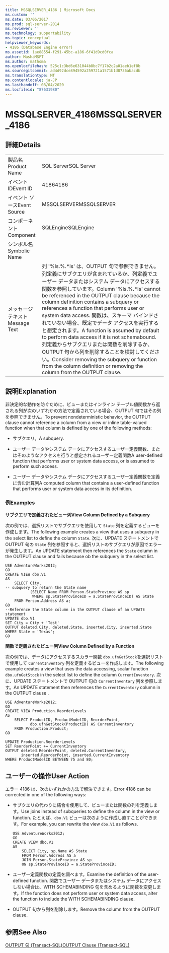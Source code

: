 ```yaml
---
title: MSSQLSERVER_4186 | Microsoft Docs
ms.custom: ''
ms.date: 03/06/2017
ms.prod: sql-server-2014
ms.reviewer: ''
ms.technology: supportability
ms.topic: conceptual
helpviewer_keywords:
- 4186 (Database Engine error)
ms.assetid: 1ae88554-f291-45bc-a186-6f41d9cd0fca
author: MashaMSFT
ms.author: mathoma
ms.openlocfilehash: 525c1c3bd6e631044b8bc7f17b2c2a01aeb1ef8b
ms.sourcegitcommit: ad4d92dce894592a259721a1571b1d8736abacdb
ms.translationtype: MT
ms.contentlocale: ja-JP
ms.lasthandoff: 08/04/2020
ms.locfileid: "87631980"
---
```

# <a name="mssqlserver_4186"></a><span data-ttu-id="daccc-102">MSSQLSERVER_4186</span><span class="sxs-lookup"><span data-stu-id="daccc-102">MSSQLSERVER_4186</span></span>
    
## <a name="details"></a><span data-ttu-id="daccc-103">詳細</span><span class="sxs-lookup"><span data-stu-id="daccc-103">Details</span></span>  
  
|||  
|-|-|  
|<span data-ttu-id="daccc-104">製品名</span><span class="sxs-lookup"><span data-stu-id="daccc-104">Product Name</span></span>|<span data-ttu-id="daccc-105">SQL Server</span><span class="sxs-lookup"><span data-stu-id="daccc-105">SQL Server</span></span>|  
|<span data-ttu-id="daccc-106">イベント ID</span><span class="sxs-lookup"><span data-stu-id="daccc-106">Event ID</span></span>|<span data-ttu-id="daccc-107">4186</span><span class="sxs-lookup"><span data-stu-id="daccc-107">4186</span></span>|  
|<span data-ttu-id="daccc-108">イベント ソース</span><span class="sxs-lookup"><span data-stu-id="daccc-108">Event Source</span></span>|<span data-ttu-id="daccc-109">MSSQLSERVER</span><span class="sxs-lookup"><span data-stu-id="daccc-109">MSSQLSERVER</span></span>|  
|<span data-ttu-id="daccc-110">コンポーネント</span><span class="sxs-lookup"><span data-stu-id="daccc-110">Component</span></span>|<span data-ttu-id="daccc-111">SQLEngine</span><span class="sxs-lookup"><span data-stu-id="daccc-111">SQLEngine</span></span>|  
|<span data-ttu-id="daccc-112">シンボル名</span><span class="sxs-lookup"><span data-stu-id="daccc-112">Symbolic Name</span></span>||  
|<span data-ttu-id="daccc-113">メッセージ テキスト</span><span class="sxs-lookup"><span data-stu-id="daccc-113">Message Text</span></span>|<span data-ttu-id="daccc-114">列 '%ls.%.\*ls' は、OUTPUT 句で参照できません。列定義にサブクエリが含まれているか、列定義でユーザー データまたはシステム データにアクセスする関数を参照しています。</span><span class="sxs-lookup"><span data-stu-id="daccc-114">Column '%ls.%.\*ls' cannot be referenced in the OUTPUT clause because the column definition contains a subquery or references a function that performs user or system data access.</span></span> <span data-ttu-id="daccc-115">関数は、スキーマ バインドされていない場合、既定でデータ アクセスを実行すると想定されます。</span><span class="sxs-lookup"><span data-stu-id="daccc-115">A function is assumed by default to perform data access if it is not schemabound.</span></span> <span data-ttu-id="daccc-116">列定義からサブクエリまたは関数を削除するか、OUTPUT 句から列を削除することを検討してください。</span><span class="sxs-lookup"><span data-stu-id="daccc-116">Consider removing the subquery or function from the column definition or removing the column from the OUTPUT clause.</span></span>|  
  
## <a name="explanation"></a><span data-ttu-id="daccc-117">説明</span><span class="sxs-lookup"><span data-stu-id="daccc-117">Explanation</span></span>  
 <span data-ttu-id="daccc-118">非決定的な動作を防ぐために、ビューまたはインライン テーブル値関数から返される列が次のいずれかの方法で定義されている場合、OUTPUT 句ではその列を参照できません。</span><span class="sxs-lookup"><span data-stu-id="daccc-118">To prevent nondeterministic behavior, the OUTPUT clause cannot reference a column from a view or inline table-valued function when that column is defined by one of the following methods:</span></span>  
  
-   <span data-ttu-id="daccc-119">サブクエリ。</span><span class="sxs-lookup"><span data-stu-id="daccc-119">A subquery.</span></span>  
  
-   <span data-ttu-id="daccc-120">ユーザー データやシステム データにアクセスするユーザー定義関数、またはそのようなアクセスを行うと想定されるユーザー定義関数</span><span class="sxs-lookup"><span data-stu-id="daccc-120">A user-defined function that performs user or system data access, or is assumed to perform such access.</span></span>  
  
-   <span data-ttu-id="daccc-121">ユーザー データやシステム データにアクセスするユーザー定義関数を定義に含む計算列</span><span class="sxs-lookup"><span data-stu-id="daccc-121">A computed column that contains a user-defined function that performs user or system data access in its definition.</span></span>  
  
### <a name="examples"></a><span data-ttu-id="daccc-122">例</span><span class="sxs-lookup"><span data-stu-id="daccc-122">Examples</span></span>  
 <span data-ttu-id="daccc-123">**サブクエリで定義されたビュー列**</span><span class="sxs-lookup"><span data-stu-id="daccc-123">**View Column Defined by a Subquery**</span></span>  
  
 <span data-ttu-id="daccc-124">次の例では、選択リストでサブクエリを使用して `State` 列を定義するビューを作成します。</span><span class="sxs-lookup"><span data-stu-id="daccc-124">The following example creates a view that uses a subquery in the select list to define the column `State`.</span></span> <span data-ttu-id="daccc-125">次に、UPDATE ステートメントで OUTPUT 句の `State` 列を参照すると、選択リストのサブクエリが原因でエラーが発生します。</span><span class="sxs-lookup"><span data-stu-id="daccc-125">An UPDATE statement then references the `State` column in the OUTPUT clause and fails because ob the subquery in the select list.</span></span>  
  
```  
USE AdventureWorks2012;  
GO  
CREATE VIEW dbo.V1  
AS  
    SELECT City,  
-- subquery to return the State name  
           (SELECT Name FROM Person.StateProvince AS sp   
            WHERE sp.StateProvinceID = a.StateProvinceID) AS State  
    FROM Person.Address AS a;  
GO  
--Reference the State column in the OUTPUT clause of an UPDATE statement  
UPDATE dbo.V1   
SET City = City + 'Test'   
OUTPUT deleted.City, deleted.State, inserted.City, inserted.State  
WHERE State = 'Texas';  
GO  
```  
  
 <span data-ttu-id="daccc-126">**関数で定義されたビュー列**</span><span class="sxs-lookup"><span data-stu-id="daccc-126">**View Column Defined by a Function**</span></span>  
  
 <span data-ttu-id="daccc-127">次の例では、データにアクセスするスカラー関数 `dbo.ufnGetStock`を選択リストで使用して `CurrentInventory` 列を定義するビューを作成します。</span><span class="sxs-lookup"><span data-stu-id="daccc-127">The following example creates a view that uses the data accessing, scalar function `dbo.ufnGetStock` in the select list to define the column `CurrentInventory`.</span></span> <span data-ttu-id="daccc-128">次に、UPDATE ステートメントで OUTPUT 句の `CurrentInventory` 列を参照します。</span><span class="sxs-lookup"><span data-stu-id="daccc-128">An UPDATE statement then references the `CurrentInventory` column in the OUTPUT clause .</span></span>  
  
```  
USE AdventureWorks2012;  
GO  
CREATE VIEW Production.ReorderLevels  
AS  
    SELECT ProductID, ProductModelID, ReorderPoint,  
           dbo.ufnGetStock(ProductID) AS CurrentInventory  
    FROM Production.Product;  
GO  
  
UPDATE Production.ReorderLevels  
SET ReorderPoint += CurrentInventory  
OUTPUT deleted.ReorderPoint, deleted.CurrentInventory,  
       inserted.ReorderPoint, inserted.CurrentInventory  
WHERE ProductModelID BETWEEN 75 and 80;  
```  
  
## <a name="user-action"></a><span data-ttu-id="daccc-129">ユーザーの操作</span><span class="sxs-lookup"><span data-stu-id="daccc-129">User Action</span></span>  
 <span data-ttu-id="daccc-130">エラー 4186 は、次のいずれかの方法で解決できます。</span><span class="sxs-lookup"><span data-stu-id="daccc-130">Error 4186 can be corrected in one of the following ways:</span></span>  
  
-   <span data-ttu-id="daccc-131">サブクエリの代わりに結合を使用して、ビューまたは関数の列を定義します。</span><span class="sxs-lookup"><span data-stu-id="daccc-131">Use joins instead of subqueries to define the column in the view or function.</span></span> <span data-ttu-id="daccc-132">たとえば、`dbo.V1` ビューは次のように作成し直すことができます。</span><span class="sxs-lookup"><span data-stu-id="daccc-132">For example, you can rewrite the view `dbo.V1` as follows.</span></span>  
  
    ```  
    USE AdventureWorks2012;  
    GO  
    CREATE VIEW dbo.V1  
    AS  
        SELECT City, sp.Name AS State  
        FROM Person.Address AS a   
        JOIN Person.StateProvince AS sp   
        ON sp.StateProvinceID = a.StateProvinceID;  
    ```  
  
-   <span data-ttu-id="daccc-133">ユーザー定義関数の定義を調べます。</span><span class="sxs-lookup"><span data-stu-id="daccc-133">Examine the definition of the user-defined function.</span></span> <span data-ttu-id="daccc-134">関数でユーザー データまたはシステム データにアクセスしない場合は、WITH SCHEMABINDING 句を含めるように関数を変更します。</span><span class="sxs-lookup"><span data-stu-id="daccc-134">If the function does not perform user or system data access, alter the function to include the WITH SCHEMABINDING clause.</span></span>  
  
-   <span data-ttu-id="daccc-135">OUTPUT 句から列を削除します。</span><span class="sxs-lookup"><span data-stu-id="daccc-135">Remove the column from the OUTPUT clause.</span></span>  
  
## <a name="see-also"></a><span data-ttu-id="daccc-136">参照</span><span class="sxs-lookup"><span data-stu-id="daccc-136">See Also</span></span>  
 [<span data-ttu-id="daccc-137">OUTPUT 句 &#40;Transact-SQL&#41;</span><span class="sxs-lookup"><span data-stu-id="daccc-137">OUTPUT Clause &#40;Transact-SQL&#41;</span></span>](/sql/t-sql/queries/output-clause-transact-sql)  
  
  
